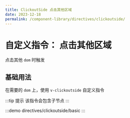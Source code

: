 ```yaml
---
title: ClickoutSide 点击其他区域
date: 2023-12-18
permalink: /component-library/directives/clickoutside/
---
```


# 自定义指令： 点击其他区域

点击其他 `dom` 时触发

## 基础用法

在需要的 `dom` 上，使用 `v-clickoutside` 自定义指令

:::tip 提示
该指令会包含子节点
:::

:::demo
directives/clickoutside/basic
:::